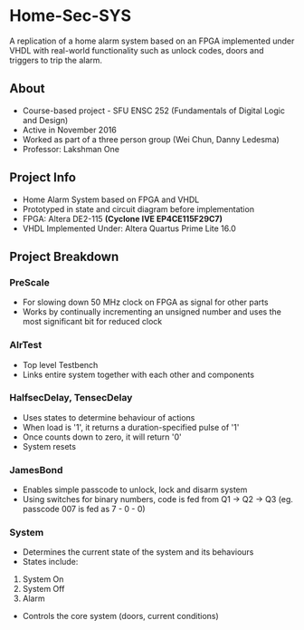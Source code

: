 # Home-Sec-SYS
A replication of a home alarm system based on an FPGA implemented under VHDL with real-world functionality such as unlock codes, doors and triggers to trip the alarm.
## About
* Course-based project - SFU ENSC 252 (Fundamentals of Digital Logic and Design)  
* Active in November 2016
* Worked as part of a three person group (Wei Chun, Danny Ledesma)
* Professor: Lakshman One

## Project Info
* Home Alarm System based on FPGA and VHDL
* Prototyped in state and circuit diagram before implementation
* FPGA: Altera DE2-115 **(Cyclone IVE EP4CE115F29C7)**
* VHDL Implemented Under: Altera Quartus Prime Lite 16.0

## Project Breakdown
### PreScale
* For slowing down 50 MHz clock on FPGA as signal for other parts
* Works by continually incrementing an unsigned number and uses the most significant bit for reduced clock  

### AlrTest
* Top level Testbench
* Links entire system together with each other and components

### HalfsecDelay, TensecDelay
* Uses states to determine behaviour of actions
* When load is '1', it returns a duration-specified pulse of '1'
* Once counts down to zero, it will return '0'
* System resets

### JamesBond
* Enables simple passcode to unlock, lock and disarm system
* Using switches for binary numbers, code is fed from Q1 -> Q2 -> Q3 (eg. passcode 007 is fed as 7 - 0 - 0)

### System
* Determines the current state of the system and its behaviours
* States include:
 1. System On
 2. System Off
 3. Alarm
* Controls the core system (doors, current conditions)
